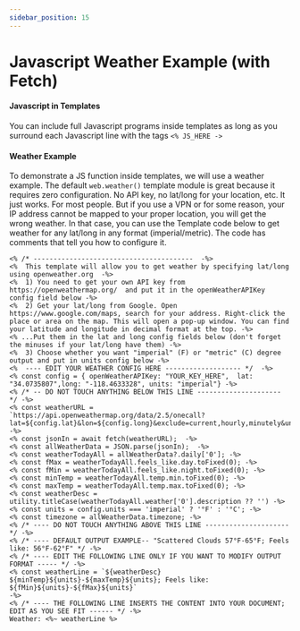 ```yaml
---
sidebar_position: 15
---
```


# Javascript Weather Example (with Fetch)

#### Javascript in Templates

You can include full Javascript programs inside templates as long as you surround each Javascript line with the tags `<% JS_HERE ->`

#### Weather Example

To demonstrate a JS function inside templates, we will use a weather example. The default `web.weather()` template module is great because it requires zero configuration. No API key, no lat/long for your location, etc. It just works. For most people. But if you use a VPN or for some reason, your IP address cannot be mapped to your proper location, you will get the wrong weather. In that case, you can use the Template code below to get weather for any lat/long in any format (imperial/metric). The code has comments that tell you how to configure it. 

```
<% /* ----------------------------------------  -%>
<%  This template will allow you to get weather by specifying lat/long using openweather.org  -%>
<%  1) You need to get your own API key from https://openweathermap.org/  and put it in the openWeatherAPIKey config field below -%>
<%  2) Get your lat/long from Google. Open https://www.google.com/maps, search for your address. Right-click the place or area on the map. This will open a pop-up window. You can find your latitude and longitude in decimal format at the top. -%>
<% ...Put them in the lat and long config fields below (don't forget the minuses if your lat/long have them) -%>
<%  3) Choose whether you want "imperial" (F) or "metric" (C) degree output and put in units config below -%>
<%  ---- EDIT YOUR WEATHER CONFIG HERE ------------------- */  -%>
<% const config = { openWeatherAPIKey: "YOUR_KEY_HERE",  lat: "34.0735807",long: "-118.4633328", units: "imperial"} -%>
<% /* -- DO NOT TOUCH ANYTHING BELOW THIS LINE --------------------- */ -%>
<% const weatherURL = `https://api.openweathermap.org/data/2.5/onecall?lat=${config.lat}&lon=${config.long}&exclude=current,hourly,minutely&units=${config.units}&appid=${config.openWeatherAPIKey}`  -%>
<% const jsonIn = await fetch(weatherURL);  -%>
<% const allWeatherData = JSON.parse(jsonIn);  -%>
<% const weatherTodayAll = allWeatherData?.daily['0']; -%>
<% const fMax = weatherTodayAll.feels_like.day.toFixed(0); -%>
<% const fMin = weatherTodayAll.feels_like.night.toFixed(0); -%>
<% const minTemp = weatherTodayAll.temp.min.toFixed(0); -%> 
<% const maxTemp = weatherTodayAll.temp.max.toFixed(0); -%>
<% const weatherDesc = utility.titleCase(weatherTodayAll.weather['0'].description ?? '') -%>
<% const units = config.units === 'imperial' ? '°F' : '°C'; -%>
<% const timezone = allWeatherData.timezone; -%>
<% /* ---- DO NOT TOUCH ANYTHING ABOVE THIS LINE --------------------- */ -%>
<% /* ---- DEFAULT OUTPUT EXAMPLE-- "Scattered Clouds 57°F-65°F; Feels like: 56°F-62°F" */ -%>
<% /* ---- EDIT THE FOLLOWING LINE ONLY IF YOU WANT TO MODIFY OUTPUT  FORMAT ----- */ -%>
<% const weatherLine = `${weatherDesc} ${minTemp}${units}-${maxTemp}${units}; Feels like: ${fMin}${units}-${fMax}${units}` 
-%>
<% /* ---- THE FOLLOWING LINE INSERTS THE CONTENT INTO YOUR DOCUMENT; EDIT AS YOU SEE FIT ------ */ -%>
Weather: <%~ weatherLine %>
```

